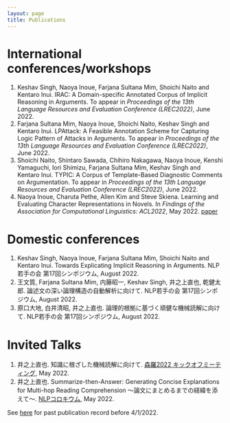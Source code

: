 ```yaml
---
layout: page
title: Publications
---
```


# International conferences/workshops

1. Keshav Singh, Naoya Inoue, Farjana Sultana Mim, Shoichi Naito and Kentaro Inui. IRAC: A Domain-specific Annotated Corpus of Implicit Reasoning in Arguments. To appear in <i>Proceedings of the 13th Language Resources and Evaluation Conference (LREC2022)</i>, June 2022.
1. Farjana Sultana Mim, Naoya Inoue, Shoichi Naito, Keshav Singh and Kentaro Inui. LPAttack: A Feasible Annotation Scheme for Capturing Logic Pattern of Attacks in Arguments. To appear in <i>Proceedings of the 13th Language Resources and Evaluation Conference (LREC2022)</i>, June 2022.
1. Shoichi Naito, Shintaro Sawada, Chihiro Nakagawa, Naoya Inoue, Kenshi Yamaguchi, Iori Shimizu, Farjana Sultana Mim, Keshav Singh and Kentaro Inui. TYPIC: A Corpus of Template-Based Diagnostic Comments on Argumentation. To appear in <i>Proceedings of the 13th Language Resources and Evaluation Conference (LREC2022)</i>, June 2022.
1. Naoya Inoue, Charuta Pethe, Allen Kim and Steve Skiena. Learning and Evaluating Character Representations in Novels. In <i>Findings of the Association for Computational Linguistics: ACL2022</i>, May 2022. [paper](https://aclanthology.org/2022.findings-acl.81/)

# Domestic conferences

1. Keshav Singh, Naoya Inoue, Farjana Sultana Mim, Shoichi Naito and Kentaro Inui. Towards Explicating Implicit Reasoning in Arguments. NLP若手の会 第17回シンポジウム, August 2022.
1. 王文質, Farjana Sultana Mim, 内藤昭一, Keshav Singh, 井之上直也, 乾健太郎. 論述文の深い論理構造の自動解析に向けて. NLP若手の会 第17回シンポジウム, August 2022.
1. 原口大地, 白井清昭, 井之上直也. 論理的根拠に基づく頑健な機械読解に向けて. NLP若手の会 第17回シンポジウム, August 2022.

# Invited Talks

1. 井之上直也. 知識に根ざした機械読解に向けて. [森羅2022 キックオフミーティング](https://aip.riken.jp/events/event_136692/), May 2022.
1. 井之上直也. Summarize-then-Answer: Generating Concise Explanations for Multi-hop Reading Comprehension 〜論文にまとめるまでの経緯を添えて〜. [NLPコロキウム](https://nlp-colloquium-jp.github.io/schedule/2022-05-11_naoya-inoue/), May 2022.

See [here](https://naoya-i.github.io/publication.html) for past publication record before 4/1/2022.
